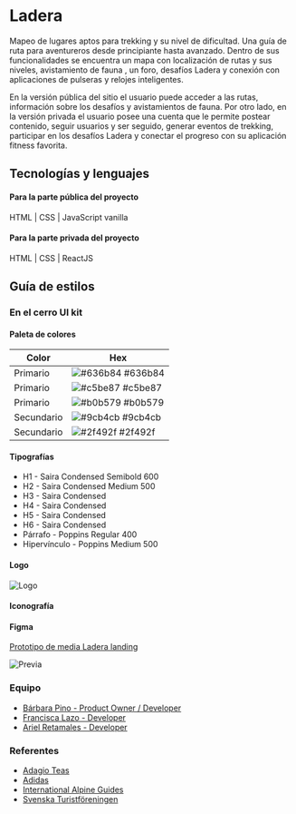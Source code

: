 # Ladera
Mapeo de lugares aptos para trekking y su nivel de dificultad. Una guía de ruta para aventureros desde principiante hasta avanzado.
Dentro de sus funcionalidades se encuentra un mapa con localización de rutas y sus niveles, avistamiento de fauna , un foro, desafíos Ladera y conexión con aplicaciones de pulseras y relojes inteligentes.

En la versión pública del sitio el usuario puede acceder a las rutas, información sobre los desafíos y avistamientos de fauna.
Por otro lado, en la versión privada el usuario posee una cuenta que le permite postear contenido, seguir usuarios y ser seguido, generar eventos de trekking, participar en los desafíos Ladera y conectar el progreso con su aplicación fitness favorita.

## Tecnologías y lenguajes
#### Para la parte pública del proyecto
HTML | CSS | JavaScript vanilla

#### Para la parte privada del proyecto
HTML | CSS | ReactJS

## Guía de estilos
### En el cerro UI kit
#### Paleta de colores

| Color             | Hex                                                                |
| ----------------- | ------------------------------------------------------------------ |
| Primario | ![#636b84](https://via.placeholder.com/10/636b84?text=+) #636b84 |
| Primario | ![#c5be87](https://via.placeholder.com/10/c5be87?text=+) #c5be87 |
| Primario | ![#b0b579](https://via.placeholder.com/10/b0b579?text=+) #b0b579 |
| Secundario | ![#9cb4cb](https://via.placeholder.com/10/9cb4cb?text=+) #9cb4cb |
| Secundario | ![#2f492f](https://via.placeholder.com/10/2f492f?text=+) #2f492f |



#### Tipografías
- H1 - Saira Condensed Semibold 600
- H2 - Saira Condensed Medium 500
- H3 - Saira Condensed
- H4 - Saira Condensed
- H5 - Saira Condensed
- H6 - Saira Condensed
- Párrafo - Poppins Regular 400
- Hipervínculo - Poppins Medium 500

#### Logo

![Logo](https://i.ibb.co/ZL8ym5h/Recurso-1.png)

#### Iconografía

#### Figma

[Prototipo de media Ladera landing](https://www.figma.com/proto/ZZBcJHStxDP9d4B0c09Inn/Ladera?node-id=1-2&scaling=scale-down-width&page-id=0%3A1)

![Previa](https://i.ibb.co/jMSrcVq/previa1.jpg)

### Equipo
- [Bárbara Pino - Product Owner / Developer ](https://github.com/Poipurin)
- [Francisca Lazo - Developer ](https://github.com/FranMarvelous)
- [Ariel Retamales - Developer ](https://github.com/ArielRetamales1593)


### Referentes
- [Adagio Teas](https://adagio.cl/)
- [Adidas](https://www.adidas.cl/)
- [International Alpine Guides](https://www.internationalalpineguides.com/california-hiking/)
- [Svenska Turistföreningen](https://www.svenskaturistforeningen.se/guider-tips/leder/)




